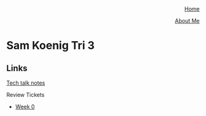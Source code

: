 <p align="right"><a href="https://samkoenig9.github.io/sam-tri3/">Home</a></p>
<p align="right"><a href="https://samkoenig9.github.io/sam-tri3/about">About Me</a></p>

# Sam Koenig Tri 3

## Links
[Tech talk notes](https://github.com/samkoenig9/sam-tri3/wiki/Tech-Talks)

Review Tickets
* [Week 0](https://github.com/samkoenig9/sam-tri3/issues/1)
